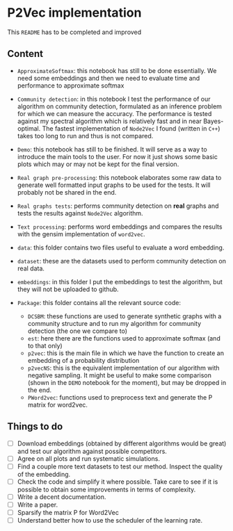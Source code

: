 # P2Vec implementation

This `README` has to be completed and improved


## Content

* `ApproximateSoftmax`: this notebook has still to be done essentially. We need some embeddings and then we need to evaluate time and performance to approximate softmax
* `Community detection`: in this notebook I test the performance of our algorithm on community detection, formulated as an inference problem for which we can measure the accuracy. The performance is tested against my spectral algorithm which is relatively fast and in near Bayes-optimal. The fastest implementation of `Node2Vec` I found (written in `C++`) takes too long to run and thus is not compared.
* `Demo`: this notebook has still to be finished. It will serve as a way to introduce the main tools to the user. For now it just shows some basic plots which may or may not be kept for the final version.
* `Real graph pre-processing`: this notebook elaborates some raw data to generate well formatted input graphs to be used for the tests. It will probably not be shared in the end.
* `Real graphs tests`: performs community detection on **real** graphs and tests the results against `Node2Vec` algorithm. 
* `Text processing`: performs word embeddings and compares the results with the gensim implementation of `word2vec`.
* `data`: this folder contains two files useful to evaluate a word embedding.
* `dataset`: these are the datasets used to perform community detection on real data.
* `embeddings`: in this folder I put the embeddings to test the algorithm, but they will not be uploaded to github.
* `Package`: this folder contains all the relevant source code:

    * `DCSBM`: these functions are used to generate synthetic graphs with a community structure and to run my algorithm for community detection (the one we compare to)
    * `est`: here there are the functions used to approximate softmax (and to that only)
    * `p2vec`: this is the main file in which we have the function to create an embedding of a probability distribution
    * `p2vecNS`: this is the equivalent implementation of our algorithm with negative sampling. It might be useful to make some comparison (shown in the `DEMO` notebook for the moment), but may be dropped in the end.
    * `PWord2vec`: functions used to preprocess text and generate the P matrix for word2vec.


## Things to do

- [ ] Download embeddings (obtained by different algorithms would be great) and test our algorithm against possible competitors.
- [ ] Agree on all plots and run systematic simulations.
- [ ] Find a couple more text datasets to test our method. Inspect the quality of the embedding.
- [ ] Check the code and simplify it where possible. Take care to see if it is possible to obtain some improvements in terms of complexity.
- [ ] Write a decent documentation.
- [ ] Write a paper.
- [ ] Sparsify the matrix P for Word2Vec
- [ ] Understand better how to use the scheduler of the learning rate.
